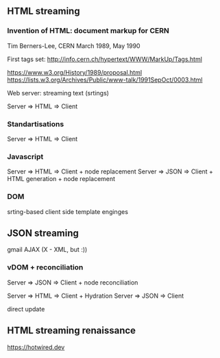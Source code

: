 ## HTML streaming

### Invention of HTML: document markup for CERN

Tim Berners-Lee, CERN
March 1989, May 1990

First tags set: http://info.cern.ch/hypertext/WWW/MarkUp/Tags.html

https://www.w3.org/History/1989/proposal.html
https://lists.w3.org/Archives/Public/www-talk/1991SepOct/0003.html

Web server: streaming text (srtings)

Server => HTML => Client

### Standartisations

Server => HTML => Client

### Javascript

Server => HTML => Client + node replacement 
Server => JSON => Client + HTML generation + node replacement

### DOM
srting-based client side template enginges

## JSON streaming
gmail
AJAX (X - XML, but :))


### vDOM + reconciliation

Server => JSON => Client + node reconciliation 

Server => HTML => Client + Hydration
Server => JSON => Client

direct update


## HTML streaming renaissance
https://hotwired.dev
